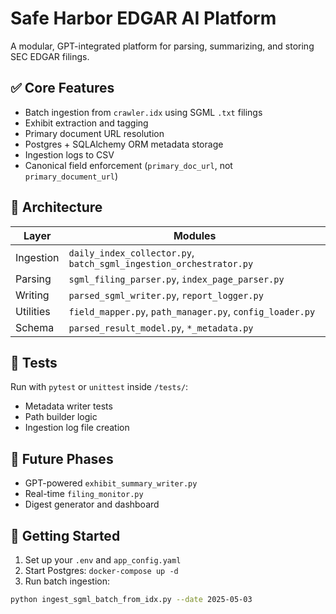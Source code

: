 # Safe Harbor EDGAR AI Platform

A modular, GPT-integrated platform for parsing, summarizing, and storing SEC EDGAR filings.

## ✅ Core Features

- Batch ingestion from `crawler.idx` using SGML `.txt` filings
- Exhibit extraction and tagging
- Primary document URL resolution
- Postgres + SQLAlchemy ORM metadata storage
- Ingestion logs to CSV
- Canonical field enforcement (`primary_doc_url`, not `primary_document_url`)

## 🧱 Architecture

| Layer       | Modules                              |
|------------|---------------------------------------|
| Ingestion  | `daily_index_collector.py`, `batch_sgml_ingestion_orchestrator.py` |
| Parsing    | `sgml_filing_parser.py`, `index_page_parser.py` |
| Writing    | `parsed_sgml_writer.py`, `report_logger.py` |
| Utilities  | `field_mapper.py`, `path_manager.py`, `config_loader.py` |
| Schema     | `parsed_result_model.py`, `*_metadata.py` |

## 🧪 Tests

Run with `pytest` or `unittest` inside `/tests/`:

- Metadata writer tests
- Path builder logic
- Ingestion log file creation

## 🧠 Future Phases

- GPT-powered `exhibit_summary_writer.py`
- Real-time `filing_monitor.py`
- Digest generator and dashboard

## 🚀 Getting Started

1. Set up your `.env` and `app_config.yaml`
2. Start Postgres: `docker-compose up -d`
3. Run batch ingestion:
```bash
python ingest_sgml_batch_from_idx.py --date 2025-05-03
